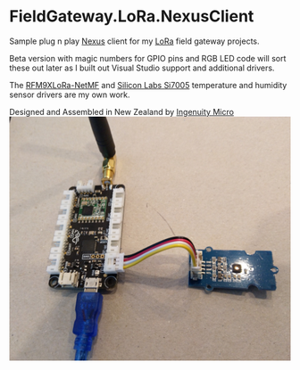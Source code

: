 # FieldGateway.LoRa.NexusClient

Sample plug n play [Nexus](https://store.ingenuitymicro.com/nexus) client for my [LoRa](https://lora-alliance.org/) field gateway projects.

Beta version with magic numbers for GPIO pins and RGB LED code will sort these out later as I built out Visual Studio support and additional drivers.

The [RFM9XLoRa-NetMF](https://github.com/KiwiBryn/RFM9XLoRa-NetMF) and [Silicon Labs Si7005](https://www.silabs.com/products/sensors/humidity/si7005) temperature and humidity sensor drivers are my own work.

Designed and Assembled in New Zealand by [Ingenuity Micro](https://ingenuitymicro.com/)
![Nexus Client](NexusWithS17005.jpg)
